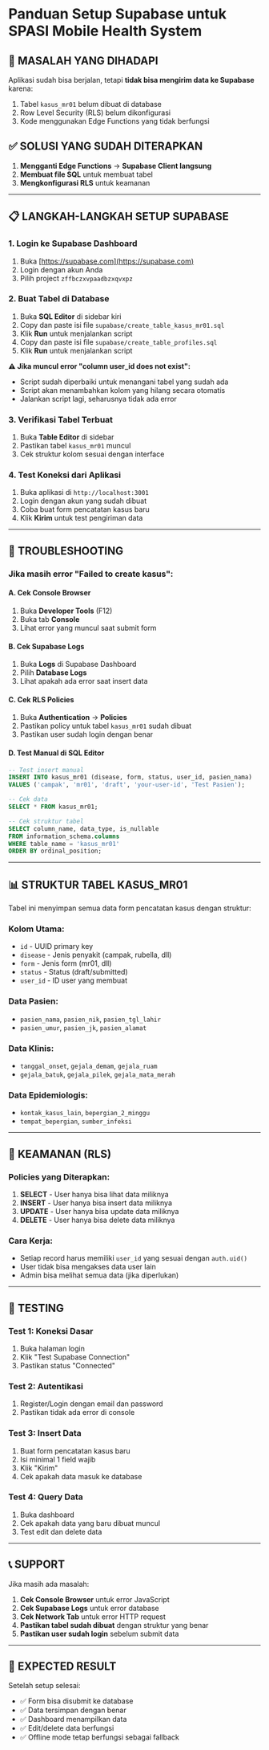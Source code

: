 # Panduan Setup Supabase untuk SPASI Mobile Health System

## 🚨 **MASALAH YANG DIHADAPI**
Aplikasi sudah bisa berjalan, tetapi **tidak bisa mengirim data ke Supabase** karena:
1. Tabel `kasus_mr01` belum dibuat di database
2. Row Level Security (RLS) belum dikonfigurasi
3. Kode menggunakan Edge Functions yang tidak berfungsi

## ✅ **SOLUSI YANG SUDAH DITERAPKAN**
1. **Mengganti Edge Functions** → **Supabase Client langsung**
2. **Membuat file SQL** untuk membuat tabel
3. **Mengkonfigurasi RLS** untuk keamanan

---

## 📋 **LANGKAH-LANGKAH SETUP SUPABASE**

### **1. Login ke Supabase Dashboard**
1. Buka [https://supabase.com](https://supabase.com)
2. Login dengan akun Anda
3. Pilih project `zffbczxvpaadbzxqvxpz`

### **2. Buat Tabel di Database**
1. Buka **SQL Editor** di sidebar kiri
2. Copy dan paste isi file `supabase/create_table_kasus_mr01.sql`
3. Klik **Run** untuk menjalankan script
4. Copy dan paste isi file `supabase/create_table_profiles.sql`
5. Klik **Run** untuk menjalankan script

**⚠️ Jika muncul error "column user_id does not exist":**
- Script sudah diperbaiki untuk menangani tabel yang sudah ada
- Script akan menambahkan kolom yang hilang secara otomatis
- Jalankan script lagi, seharusnya tidak ada error

### **3. Verifikasi Tabel Terbuat**
1. Buka **Table Editor** di sidebar
2. Pastikan tabel `kasus_mr01` muncul
3. Cek struktur kolom sesuai dengan interface

### **4. Test Koneksi dari Aplikasi**
1. Buka aplikasi di `http://localhost:3001`
2. Login dengan akun yang sudah dibuat
3. Coba buat form pencatatan kasus baru
4. Klik **Kirim** untuk test pengiriman data

---

## 🔧 **TROUBLESHOOTING**

### **Jika masih error "Failed to create kasus":**

#### **A. Cek Console Browser**
1. Buka **Developer Tools** (F12)
2. Buka tab **Console**
3. Lihat error yang muncul saat submit form

#### **B. Cek Supabase Logs**
1. Buka **Logs** di Supabase Dashboard
2. Pilih **Database Logs**
3. Lihat apakah ada error saat insert data

#### **C. Cek RLS Policies**
1. Buka **Authentication** → **Policies**
2. Pastikan policy untuk tabel `kasus_mr01` sudah dibuat
3. Pastikan user sudah login dengan benar

#### **D. Test Manual di SQL Editor**
```sql
-- Test insert manual
INSERT INTO kasus_mr01 (disease, form, status, user_id, pasien_nama)
VALUES ('campak', 'mr01', 'draft', 'your-user-id', 'Test Pasien');

-- Cek data
SELECT * FROM kasus_mr01;

-- Cek struktur tabel
SELECT column_name, data_type, is_nullable 
FROM information_schema.columns 
WHERE table_name = 'kasus_mr01' 
ORDER BY ordinal_position;
```

---

## 📊 **STRUKTUR TABEL KASUS_MR01**

Tabel ini menyimpan semua data form pencatatan kasus dengan struktur:

### **Kolom Utama:**
- `id` - UUID primary key
- `disease` - Jenis penyakit (campak, rubella, dll)
- `form` - Jenis form (mr01, dll)
- `status` - Status (draft/submitted)
- `user_id` - ID user yang membuat

### **Data Pasien:**
- `pasien_nama`, `pasien_nik`, `pasien_tgl_lahir`
- `pasien_umur`, `pasien_jk`, `pasien_alamat`

### **Data Klinis:**
- `tanggal_onset`, `gejala_demam`, `gejala_ruam`
- `gejala_batuk`, `gejala_pilek`, `gejala_mata_merah`

### **Data Epidemiologis:**
- `kontak_kasus_lain`, `bepergian_2_minggu`
- `tempat_bepergian`, `sumber_infeksi`

---

## 🔐 **KEAMANAN (RLS)**

### **Policies yang Diterapkan:**
1. **SELECT** - User hanya bisa lihat data miliknya
2. **INSERT** - User hanya bisa insert data miliknya
3. **UPDATE** - User hanya bisa update data miliknya
4. **DELETE** - User hanya bisa delete data miliknya

### **Cara Kerja:**
- Setiap record harus memiliki `user_id` yang sesuai dengan `auth.uid()`
- User tidak bisa mengakses data user lain
- Admin bisa melihat semua data (jika diperlukan)

---

## 🧪 **TESTING**

### **Test 1: Koneksi Dasar**
1. Buka halaman login
2. Klik "Test Supabase Connection"
3. Pastikan status "Connected"

### **Test 2: Autentikasi**
1. Register/Login dengan email dan password
2. Pastikan tidak ada error di console

### **Test 3: Insert Data**
1. Buat form pencatatan kasus baru
2. Isi minimal 1 field wajib
3. Klik "Kirim"
4. Cek apakah data masuk ke database

### **Test 4: Query Data**
1. Buka dashboard
2. Cek apakah data yang baru dibuat muncul
3. Test edit dan delete data

---

## 📞 **SUPPORT**

Jika masih ada masalah:

1. **Cek Console Browser** untuk error JavaScript
2. **Cek Supabase Logs** untuk error database
3. **Cek Network Tab** untuk error HTTP request
4. **Pastikan tabel sudah dibuat** dengan struktur yang benar
5. **Pastikan user sudah login** sebelum submit data

---

## 🎯 **EXPECTED RESULT**

Setelah setup selesai:
- ✅ Form bisa disubmit ke database
- ✅ Data tersimpan dengan benar
- ✅ Dashboard menampilkan data
- ✅ Edit/delete data berfungsi
- ✅ Offline mode tetap berfungsi sebagai fallback 